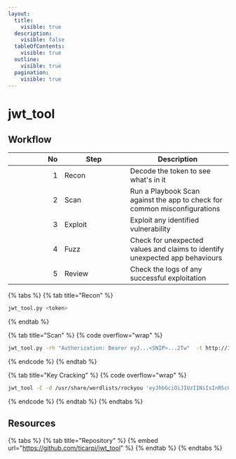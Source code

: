```yaml
---
layout:
  title:
    visible: true
  description:
    visible: false
  tableOfContents:
    visible: true
  outline:
    visible: true
  pagination:
    visible: true
---
```


# jwt\_tool

## Workflow

<table><thead><tr><th width="105" align="right">No</th><th width="134">Step</th><th>Description</th></tr></thead><tbody><tr><td align="right">1</td><td>Recon </td><td>Decode the token to see what's in it</td></tr><tr><td align="right">2</td><td>Scan </td><td>Run a Playbook Scan against the app to check for common misconfigurations</td></tr><tr><td align="right">3</td><td>Exploit </td><td>Exploit any identified vulnerability</td></tr><tr><td align="right">4</td><td>Fuzz </td><td>Check for unexpected values and claims to identify unexpected app behaviours</td></tr><tr><td align="right">5</td><td>Review </td><td>Check the logs of any successful exploitation</td></tr></tbody></table>

{% tabs %}
{% tab title="Recon" %}
```bash
jwt_tool.py <token>
```
{% endtab %}

{% tab title="Scan" %}
{% code overflow="wrap" %}
```bash
jwt_tool.py -rh "Authorization: Bearer eyJ...<SNIP>...2Tw"  -t http://127.0.0.1:8888/identity/api/v2/user/dashboard -M pb
```
{% endcode %}
{% endtab %}

{% tab title="Key Cracking" %}
{% code overflow="wrap" %}
```bash
jwt_tool -C -d /usr/share/wordlists/rockyou 'eyJhbGciOiJIUzI1NiIsInR5cCI6IkpXVCJ9.eyJ1c2VybmFtZSI6InRlc3QifQ==.BmzWWVFXmJsqH7K9dTxCyCopRB0HHFvCYKCfwW+8We4='
```
{% endcode %}
{% endtab %}
{% endtabs %}

## Resources

{% tabs %}
{% tab title="Repository" %}
{% embed url="https://github.com/ticarpi/jwt_tool" %}
{% endtab %}
{% endtabs %}
